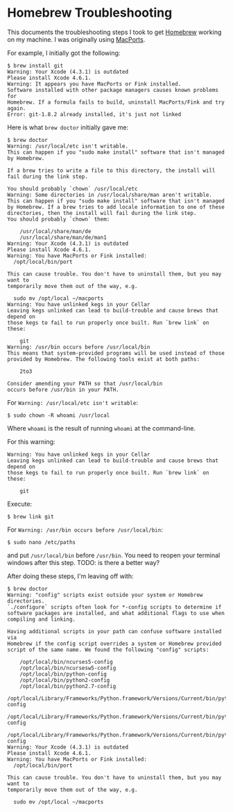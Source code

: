 Homebrew Troubleshooting
========================

This documents the troubleshooting steps I took to get
[Homebrew](http://mxcl.github.com/homebrew/) working on my machine.
I was originally using [MacPorts](http://www.macports.org/).

For example, I initially got the following:

    $ brew install git
    Warning: Your Xcode (4.3.1) is outdated
    Please install Xcode 4.6.1.
    Warning: It appears you have MacPorts or Fink installed.
    Software installed with other package managers causes known problems for
    Homebrew. If a formula fails to build, uninstall MacPorts/Fink and try again.
    Error: git-1.8.2 already installed, it's just not linked

Here is what `brew doctor` initially gave me:

    $ brew doctor
    Warning: /usr/local/etc isn't writable.
    This can happen if you "sudo make install" software that isn't managed
    by Homebrew.

    If a brew tries to write a file to this directory, the install will
    fail during the link step.

    You should probably `chown` /usr/local/etc
    Warning: Some directories in /usr/local/share/man aren't writable.
    This can happen if you "sudo make install" software that isn't managed
    by Homebrew. If a brew tries to add locale information to one of these
    directories, then the install will fail during the link step.
    You should probably `chown` them:

        /usr/local/share/man/de
        /usr/local/share/man/de/man1
    Warning: Your Xcode (4.3.1) is outdated
    Please install Xcode 4.6.1.
    Warning: You have MacPorts or Fink installed:
      /opt/local/bin/port

    This can cause trouble. You don't have to uninstall them, but you may want to
    temporarily move them out of the way, e.g.

      sudo mv /opt/local ~/macports
    Warning: You have unlinked kegs in your Cellar
    Leaving kegs unlinked can lead to build-trouble and cause brews that depend on
    those kegs to fail to run properly once built. Run `brew link` on these:

        git
    Warning: /usr/bin occurs before /usr/local/bin
    This means that system-provided programs will be used instead of those
    provided by Homebrew. The following tools exist at both paths:

        2to3

    Consider amending your PATH so that /usr/local/bin
    occurs before /usr/bin in your PATH.

For `Warning: /usr/local/etc isn't writable`:

    $ sudo chown -R whoami /usr/local

Where `whoami` is the result of running `whoami` at the command-line.

For this warning:

    Warning: You have unlinked kegs in your Cellar
    Leaving kegs unlinked can lead to build-trouble and cause brews that depend on
    those kegs to fail to run properly once built. Run `brew link` on these:

        git

Execute:

    $ brew link git

For `Warning: /usr/bin occurs before /usr/local/bin`:

    $ sudo nano /etc/paths

and put `/usr/local/bin` before `/usr/bin`.  You need to reopen your terminal
windows after this step.  TODO: is there a better way?

After doing these steps, I'm leaving off with:

    $ brew doctor
    Warning: "config" scripts exist outside your system or Homebrew directories.
    `./configure` scripts often look for *-config scripts to determine if
    software packages are installed, and what additional flags to use when
    compiling and linking.

    Having additional scripts in your path can confuse software installed via
    Homebrew if the config script overrides a system or Homebrew provided
    script of the same name. We found the following "config" scripts:

        /opt/local/bin/ncurses5-config
        /opt/local/bin/ncursesw5-config
        /opt/local/bin/python-config
        /opt/local/bin/python2-config
        /opt/local/bin/python2.7-config
        /opt/local/Library/Frameworks/Python.framework/Versions/Current/bin/python-config
        /opt/local/Library/Frameworks/Python.framework/Versions/Current/bin/python2-config
        /opt/local/Library/Frameworks/Python.framework/Versions/Current/bin/python2.7-config
    Warning: Your Xcode (4.3.1) is outdated
    Please install Xcode 4.6.1.
    Warning: You have MacPorts or Fink installed:
      /opt/local/bin/port

    This can cause trouble. You don't have to uninstall them, but you may want to
    temporarily move them out of the way, e.g.

      sudo mv /opt/local ~/macports

